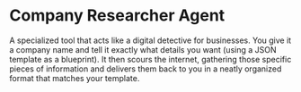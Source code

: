 # Company Researcher Agent

A specialized tool that acts like a digital detective for businesses. You give it a company name and tell it exactly what details you want (using a JSON template as a blueprint). It then scours the internet, gathering those specific pieces of information and delivers them back to you in a neatly organized format that matches your template.
